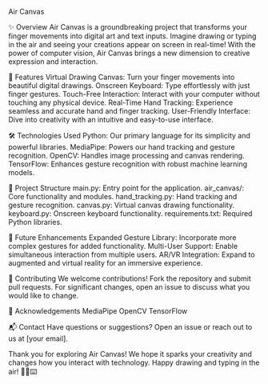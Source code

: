 Air Canvas

✨ Overview
Air Canvas is a groundbreaking project that transforms your finger movements into digital art and text inputs. Imagine drawing or typing in the air and seeing your creations appear on screen in real-time! With the power of computer vision, Air Canvas brings a new dimension to creative expression and interaction.

🌟 Features
Virtual Drawing Canvas: Turn your finger movements into beautiful digital drawings.
Onscreen Keyboard: Type effortlessly with just finger gestures.
Touch-Free Interaction: Interact with your computer without touching any physical device.
Real-Time Hand Tracking: Experience seamless and accurate hand and finger tracking.
User-Friendly Interface: Dive into creativity with an intuitive and easy-to-use interface.

🛠️ Technologies Used
Python: Our primary language for its simplicity and powerful libraries.
MediaPipe: Powers our hand tracking and gesture recognition.
OpenCV: Handles image processing and canvas rendering.
TensorFlow: Enhances gesture recognition with robust machine learning models.

📂 Project Structure
main.py: Entry point for the application.
air_canvas/: Core functionality and modules.
hand_tracking.py: Hand tracking and gesture recognition.
canvas.py: Virtual canvas drawing functionality.
keyboard.py: Onscreen keyboard functionality.
requirements.txt: Required Python libraries.

🌱 Future Enhancements
Expanded Gesture Library: Incorporate more complex gestures for added functionality.
Multi-User Support: Enable simultaneous interaction from multiple users.
AR/VR Integration: Expand to augmented and virtual reality for an immersive experience.

🤝 Contributing
We welcome contributions! Fork the repository and submit pull requests. For significant changes, open an issue to discuss what you would like to change.

🙏 Acknowledgements
MediaPipe
OpenCV
TensorFlow

📬 Contact
Have questions or suggestions? Open an issue or reach out to us at [your email].

Thank you for exploring Air Canvas! We hope it sparks your creativity and changes how you interact with technology. Happy drawing and typing in the air! 🎨✨⌨️
